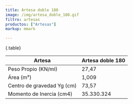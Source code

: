 ```yaml
---
title: Artesa doble 180
image: /img/artesa_doble_180.gif
filtro: artesas
productos: ["Artesas"]
markup: mmark

---
```

{.table}

Artesa                      | Artesa doble 180
----------------------------|------------------
Peso Propio (KN/ml)         | 27,47
Área (m²)	                  | 1,009
Centro de gravedad Yg (cm)	| 73,57
Momento de Inercia (cm4)	  | 35.330.324
